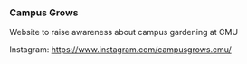 ### Campus Grows 

Website to raise awareness about campus gardening at CMU 

Instagram: https://www.instagram.com/campusgrows.cmu/